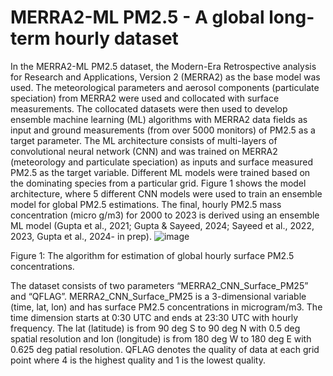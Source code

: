 # **MERRA2-ML PM2.5 - A global long-term hourly dataset**

In the MERRA2-ML PM2.5 dataset, the Modern-Era Retrospective analysis for Research and Applications, Version 2 (MERRA2) as the base model was used. The meteorological parameters and aerosol components (particulate speciation) from MERRA2 were used and collocated with surface measurements. The collocated datasets were then used to develop ensemble machine learning (ML) algorithms with MERRA2 data fields as input and ground measurements (from over 5000 monitors) of PM2.5 as a target parameter. The ML architecture consists of multi-layers of convolutional neural network (CNN) and was trained on MERRA2 (meteorology and particulate speciation) as inputs and surface measured PM2.5 as the target variable. Different ML models were trained based on the dominating species from a particular grid. Figure 1 shows the model architecture, where 5 different CNN models were used to train an ensemble model for global PM2.5 estimations. The final, hourly PM2.5 mass concentration (micro g/m3) for 2000 to 2023 is derived using an ensemble ML model (Gupta et al., 2021; Gupta & Sayeed, 2024; Sayeed et al., 2022, 2023, Gupta et al., 2024- in prep). 
![image](https://github.com/Alqamah-Sayeed/MERRA2-ML-PM2.5/assets/163429432/8ea433de-08a3-4ce9-aff6-e06913cf3e1f)

Figure 1: The algorithm for estimation of global hourly surface PM2.5 concentrations.

The dataset consists of two parameters “MERRA2_CNN_Surface_PM25” and “QFLAG”. MERRA2_CNN_Surface_PM25 is a 3-dimensional variable (time, lat, lon) and has surface PM2.5 concentrations in microgram/m3. The time dimension starts at 0:30 UTC and ends at 23:30 UTC with hourly frequency. The lat (latitude) is from 90 deg S to 90 deg N with 0.5 deg spatial resolution and lon (longitude) is from 180 deg W to 180 deg E with 0.625 deg patial resolution. QFLAG denotes the quality of data at each grid point where 4 is the highest quality and 1 is the lowest quality. 
